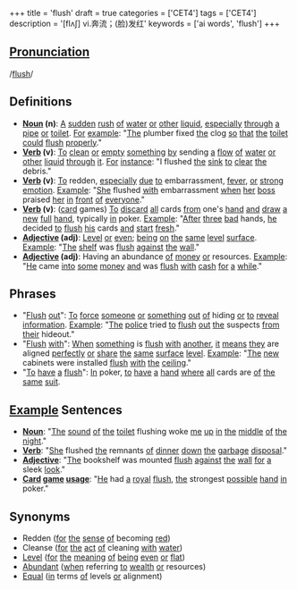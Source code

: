 +++
title = 'flush'
draft = true
categories = ['CET4']
tags = ['CET4']
description = '[flʌ∫] vi.奔流；(脸)发红'
keywords = ['ai words', 'flush']
+++

## [Pronunciation](/post/pronunciation/)
/[flush](/post/flush/)/

## Definitions
- **[Noun](/post/noun/) (n)**: [A](/post/a/) [sudden](/post/sudden/) [rush](/post/rush/) [of](/post/of/) [water](/post/water/) [or](/post/or/) [other](/post/other/) [liquid](/post/liquid/), [especially](/post/especially/) [through](/post/through/) [a](/post/a/) [pipe](/post/pipe/) [or](/post/or/) [toilet](/post/toilet/). [For](/post/for/) [example](/post/example/): "[The](/post/the/) plumber fixed [the](/post/the/) clog [so](/post/so/) [that](/post/that/) [the](/post/the/) [toilet](/post/toilet/) [could](/post/could/) [flush](/post/flush/) [properly](/post/properly/)."
- **[Verb](/post/verb/) (v)**: [To](/post/to/) [clean](/post/clean/) [or](/post/or/) [empty](/post/empty/) [something](/post/something/) [by](/post/by/) sending [a](/post/a/) [flow](/post/flow/) [of](/post/of/) [water](/post/water/) [or](/post/or/) [other](/post/other/) [liquid](/post/liquid/) [through](/post/through/) [it](/post/it/). [For](/post/for/) [instance](/post/instance/): "I flushed [the](/post/the/) [sink](/post/sink/) [to](/post/to/) [clear](/post/clear/) [the](/post/the/) debris."
- **[Verb](/post/verb/) (v)**: [To](/post/to/) redden, [especially](/post/especially/) [due](/post/due/) [to](/post/to/) embarrassment, [fever](/post/fever/), [or](/post/or/) [strong](/post/strong/) [emotion](/post/emotion/). [Example](/post/example/): "[She](/post/she/) flushed [with](/post/with/) embarrassment [when](/post/when/) [her](/post/her/) [boss](/post/boss/) praised [her](/post/her/) [in](/post/in/) [front](/post/front/) [of](/post/of/) [everyone](/post/everyone/)."
- **[Verb](/post/verb/) (v)**: ([card](/post/card/) games) [To](/post/to/) [discard](/post/discard/) [all](/post/all/) cards [from](/post/from/) one's [hand](/post/hand/) [and](/post/and/) [draw](/post/draw/) [a](/post/a/) [new](/post/new/) [full](/post/full/) [hand](/post/hand/), typically [in](/post/in/) poker. [Example](/post/example/): "[After](/post/after/) [three](/post/three/) [bad](/post/bad/) hands, [he](/post/he/) decided [to](/post/to/) [flush](/post/flush/) [his](/post/his/) cards [and](/post/and/) [start](/post/start/) [fresh](/post/fresh/)."
- **[Adjective](/post/adjective/) (adj)**: [Level](/post/level/) [or](/post/or/) [even](/post/even/); [being](/post/being/) [on](/post/on/) [the](/post/the/) [same](/post/same/) [level](/post/level/) [surface](/post/surface/). [Example](/post/example/): "[The](/post/the/) [shelf](/post/shelf/) was [flush](/post/flush/) [against](/post/against/) [the](/post/the/) [wall](/post/wall/)."
- **[Adjective](/post/adjective/) (adj)**: Having an abundance [of](/post/of/) [money](/post/money/) [or](/post/or/) resources. [Example](/post/example/): "[He](/post/he/) came [into](/post/into/) [some](/post/some/) [money](/post/money/) [and](/post/and/) was [flush](/post/flush/) [with](/post/with/) [cash](/post/cash/) [for](/post/for/) [a](/post/a/) [while](/post/while/)."

## Phrases
- "[Flush](/post/flush/) [out](/post/out/)": [To](/post/to/) [force](/post/force/) [someone](/post/someone/) [or](/post/or/) [something](/post/something/) [out](/post/out/) [of](/post/of/) hiding [or](/post/or/) [to](/post/to/) [reveal](/post/reveal/) [information](/post/information/). [Example](/post/example/): "[The](/post/the/) [police](/post/police/) tried [to](/post/to/) [flush](/post/flush/) [out](/post/out/) [the](/post/the/) suspects [from](/post/from/) [their](/post/their/) hideout."
- "[Flush](/post/flush/) [with](/post/with/)": [When](/post/when/) [something](/post/something/) is [flush](/post/flush/) [with](/post/with/) [another](/post/another/), [it](/post/it/) [means](/post/means/) [they](/post/they/) are aligned [perfectly](/post/perfectly/) [or](/post/or/) [share](/post/share/) [the](/post/the/) [same](/post/same/) [surface](/post/surface/) [level](/post/level/). [Example](/post/example/): "[The](/post/the/) [new](/post/new/) cabinets were installed [flush](/post/flush/) [with](/post/with/) [the](/post/the/) [ceiling](/post/ceiling/)."
- "[To](/post/to/) [have](/post/have/) [a](/post/a/) [flush](/post/flush/)": [In](/post/in/) poker, [to](/post/to/) [have](/post/have/) [a](/post/a/) [hand](/post/hand/) [where](/post/where/) [all](/post/all/) cards are [of](/post/of/) [the](/post/the/) [same](/post/same/) [suit](/post/suit/).

## [Example](/post/example/) Sentences
- **[Noun](/post/noun/)**: "[The](/post/the/) [sound](/post/sound/) [of](/post/of/) [the](/post/the/) [toilet](/post/toilet/) flushing woke [me](/post/me/) [up](/post/up/) [in](/post/in/) [the](/post/the/) [middle](/post/middle/) [of](/post/of/) [the](/post/the/) [night](/post/night/)."
- **[Verb](/post/verb/)**: "[She](/post/she/) flushed [the](/post/the/) remnants [of](/post/of/) [dinner](/post/dinner/) [down](/post/down/) [the](/post/the/) [garbage](/post/garbage/) [disposal](/post/disposal/)."
- **[Adjective](/post/adjective/)**: "[The](/post/the/) bookshelf was mounted [flush](/post/flush/) [against](/post/against/) [the](/post/the/) [wall](/post/wall/) [for](/post/for/) [a](/post/a/) sleek [look](/post/look/)."
- **[Card](/post/card/) [game](/post/game/) [usage](/post/usage/)**: "[He](/post/he/) had [a](/post/a/) [royal](/post/royal/) [flush](/post/flush/), [the](/post/the/) strongest [possible](/post/possible/) [hand](/post/hand/) [in](/post/in/) poker."

## Synonyms
- Redden ([for](/post/for/) [the](/post/the/) [sense](/post/sense/) [of](/post/of/) becoming [red](/post/red/))
- Cleanse ([for](/post/for/) [the](/post/the/) [act](/post/act/) [of](/post/of/) cleaning [with](/post/with/) [water](/post/water/))
- [Level](/post/level/) ([for](/post/for/) [the](/post/the/) [meaning](/post/meaning/) [of](/post/of/) [being](/post/being/) [even](/post/even/) [or](/post/or/) [flat](/post/flat/))
- [Abundant](/post/abundant/) ([when](/post/when/) referring [to](/post/to/) [wealth](/post/wealth/) [or](/post/or/) resources)
- [Equal](/post/equal/) ([in](/post/in/) terms [of](/post/of/) levels [or](/post/or/) alignment)

